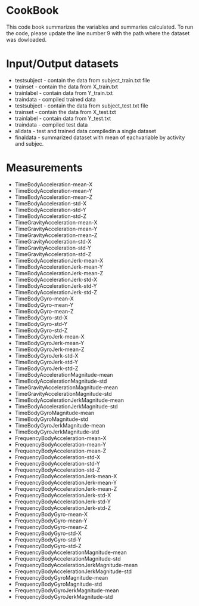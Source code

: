 # CookBook

This code book summarizes the variables and summaries calculated. To run the code, please update the line number 9 with the path where the dataset was dowloaded.

# Input/Output datasets

* testsubject - contain the data from subject_train.txt file
* trainset - contain the data from X_train.txt
* trainlabel - contain data from Y_train.txt
* traindata - compiled trained data
* testsubject - contain the data from subject_test.txt file
* trainset - contain the data from X_test.txt
* trainlabel - contain data from Y_test.txt
* traindata - compiled test data
* alldata - test and trained data compiledin a single dataset
* finaldata - summarized dataset with mean of eachvariable by activity and subjec.

# Measurements
* TimeBodyAcceleration-mean-X	
* TimeBodyAcceleration-mean-Y	
* TimeBodyAcceleration-mean-Z	
* TimeBodyAcceleration-std-X	
* TimeBodyAcceleration-std-Y
* TimeBodyAcceleration-std-Z	
* TimeGravityAcceleration-mean-X	
* TimeGravityAcceleration-mean-Y	
* TimeGravityAcceleration-mean-Z	
* TimeGravityAcceleration-std-X	
* TimeGravityAcceleration-std-Y	
* TimeGravityAcceleration-std-Z	
* TimeBodyAccelerationJerk-mean-X	
* TimeBodyAccelerationJerk-mean-Y	
* TimeBodyAccelerationJerk-mean-Z	
* TimeBodyAccelerationJerk-std-X	
* TimeBodyAccelerationJerk-std-Y	
* TimeBodyAccelerationJerk-std-Z	
* TimeBodyGyro-mean-X	
* TimeBodyGyro-mean-Y	
* TimeBodyGyro-mean-Z	
* TimeBodyGyro-std-X	
* TimeBodyGyro-std-Y	
* TimeBodyGyro-std-Z	
* TimeBodyGyroJerk-mean-X	
* TimeBodyGyroJerk-mean-Y	
* TimeBodyGyroJerk-mean-Z	
* TimeBodyGyroJerk-std-X	
* TimeBodyGyroJerk-std-Y	
* TimeBodyGyroJerk-std-Z	
* TimeBodyAccelerationMagnitude-mean	
* TimeBodyAccelerationMagnitude-std	
* TimeGravityAccelerationMagnitude-mean	
* TimeGravityAccelerationMagnitude-std	
* TimeBodyAccelerationJerkMagnitude-mean	
* TimeBodyAccelerationJerkMagnitude-std	
* TimeBodyGyroMagnitude-mean	
* TimeBodyGyroMagnitude-std	
* TimeBodyGyroJerkMagnitude-mean	
* TimeBodyGyroJerkMagnitude-std	
* FrequencyBodyAcceleration-mean-X	
* FrequencyBodyAcceleration-mean-Y	
* FrequencyBodyAcceleration-mean-Z	
* FrequencyBodyAcceleration-std-X	
* FrequencyBodyAcceleration-std-Y	
* FrequencyBodyAcceleration-std-Z	
* FrequencyBodyAccelerationJerk-mean-X	
* FrequencyBodyAccelerationJerk-mean-Y	
* FrequencyBodyAccelerationJerk-mean-Z	
* FrequencyBodyAccelerationJerk-std-X	
* FrequencyBodyAccelerationJerk-std-Y	
* FrequencyBodyAccelerationJerk-std-Z	
* FrequencyBodyGyro-mean-X	
* FrequencyBodyGyro-mean-Y	
* FrequencyBodyGyro-mean-Z	
* FrequencyBodyGyro-std-X	
* FrequencyBodyGyro-std-Y	
* FrequencyBodyGyro-std-Z	
* FrequencyBodyAccelerationMagnitude-mean	
* FrequencyBodyAccelerationMagnitude-std	
* FrequencyBodyAccelerationJerkMagnitude-mean	
* FrequencyBodyAccelerationJerkMagnitude-std	
* FrequencyBodyGyroMagnitude-mean	
* FrequencyBodyGyroMagnitude-std	
* FrequencyBodyGyroJerkMagnitude-mean	
* FrequencyBodyGyroJerkMagnitude-std

